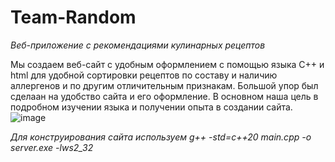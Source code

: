 # Team-Random

*Веб-приложение с рекомендациями кулинарных рецептов*

  Мы создаем веб-сайт с удобным оформлением с помощью языка C++ и html для удобной сортировки рецептов по составу
и наличию аллергенов и по другим отличительным признакам. Большой упор был сделаан на удобство сайта и его оформление.
  В основном наша цель в подробном изучении языка и получении опыта в создании сайта.
  ![image](https://github.com/user-attachments/assets/6aca9a0d-b81d-4f2a-81da-ce4fd0fb71c6)

*Для конструирования сайта используем g++ -std=c++20 main.cpp -o server.exe -lws2_32*
